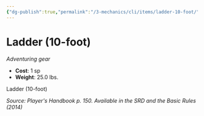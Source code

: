 ```yaml
---
{"dg-publish":true,"permalink":"/3-mechanics/cli/items/ladder-10-foot/","tags":["ttrpg-cli/compendium/src/5e/phb","ttrpg-cli/item/gear/","ttrpg-cli/item/rarity/none"]}
---
```


# Ladder (10-foot)
*Adventuring gear*  


- **Cost**: 1 sp
- **Weight**: 25.0 lbs.

Ladder (10-foot)

*Source: Player's Handbook p. 150. Available in the <span title='Systems Reference Document (5.1)'>SRD</span> and the Basic Rules (2014)*